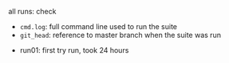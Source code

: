 all runs: check
- `cmd.log`: full command line used to run the suite
- `git_head`: reference to master branch when the suite was run

* run01: first try run, took 24 hours
